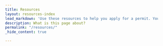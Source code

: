 ```yaml
---
title: Resources
layout: resources-index
lead_markdown: 'Use these resources to help you apply for a permit. You can access applications and forms, explore the glossary of terms, or view contact information and sample plans.'
description: What is this page about?
permalink: "/resources/"
_hide_content: true

---
```


